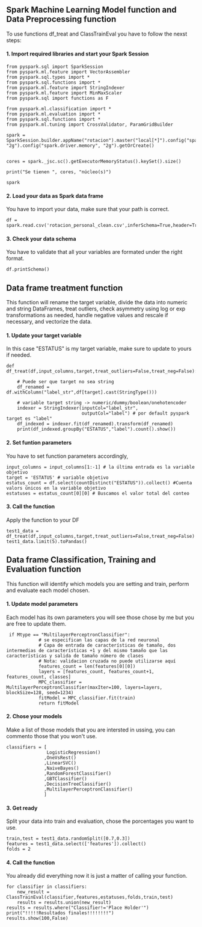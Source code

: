 ## Spark Machine Learning Model function and Data Preprocessing function

To use functions df_treat and ClassTrainEval you have to follow the nexst steps:  

#### 1. Import required libraries and start your Spark Session

```shell
from pyspark.sql import SparkSession
from pyspark.ml.feature import VectorAssembler
from pyspark.sql.types import *
from pyspark.sql.functions import *
from pyspark.ml.feature import StringIndexer
from pyspark.ml.feature import MinMaxScaler
from pyspark.sql import functions as F

from pyspark.ml.classification import *
from pyspark.ml.evaluation import *
from pyspark.sql.functions import *
from pyspark.ml.tuning import CrossValidator, ParamGridBuilder
```
```shell
spark = SparkSession.builder.appName("rotacion").master("local[*]").config("spark.executor.memory", "2g").config("spark.driver.memory", "2g").getOrCreate()


cores = spark._jsc.sc().getExecutorMemoryStatus().keySet().size()

print("Se tienen ", cores, "núcleo(s)")

spark
```

#### 2. Load your data as Spark data frame

You have to import your data, make sure that your path is correct.

```shell
df = spark.read.csv('rotacion_personal_clean.csv',inferSchema=True,header=True)
```

#### 3. Check your data schema

You have to validate that all your variables are formated under the right format.

```shell
df.printSchema()
```

## Data frame treatment function

This function will rename the target variable, divide the data into numeric and string DataFrames, treat outliers, check asymmetry using log or exp transformations as needed, handle negative values and rescale if necessary, and vectorize the data.



#### 1. Update your target variable

In this case "ESTATUS" is my target variable, make sure to update to yours if needed.

```shell
def df_treat(df,input_columns,target,treat_outliers=False,treat_neg=False):

    # Puede ser que target no sea string
    df_renamed = df.withColumn("label_str",df[target].cast(StringType()))

    # variable target string -> numeric/dummy/boolean/onehotencoder
    indexer = StringIndexer(inputCol="label_str",
                            outputCol="label") # por default pyspark target es "label"
    df_indexed = indexer.fit(df_renamed).transform(df_renamed)
    print(df_indexed.groupBy("ESTATUS","label").count().show())
```

#### 2. Set funtion parameters

You have to set function parameters accordingly,  

```shell
input_columns = input_columns[1:-1] # la última entrada es la variable objetivo
target = 'ESTATUS' # variable objetivo
estatus_count = df.select(countDistinct("ESTATUS")).collect() #Cuenta valors únicos en la variable objetivo
estatuses = estatus_count[0][0] # Buscamos el valor total del conteo
```
#### 3. Call the function

Apply the function to your DF

```shell
test1_data = df_treat(df,input_columns,target,treat_outliers=False,treat_neg=False)
test1_data.limit(5).toPandas()
```

## Data frame Classification, Training and Evaluation function

This function will identify which models you are setting and train, perform and evaluate each model chosen.

#### 1. Update model parameters

Each model has its own parameters you will see those chose by me but you are free to update them.

```shell
 if Mtype == "MultilayerPerceptronClassifier":
            # se especifican las capas de la red neuronal
            # Capa de entrada de características de tamaño, dos intermedias de características +1 y del mismo tamaño que las características y salida de tamaño número de clases
            # Nota: validacion cruzada no puede utilizarse aquí
            features_count = len(features[0][0])
            layers = [features_count, features_count+1, features_count, classes]
            MPC_classifier = MultilayerPerceptronClassifier(maxIter=100, layers=layers, blockSize=128, seed=1234)
            fitModel = MPC_classifier.fit(train)
            return fitModel
```

#### 2. Chose your models

Make a list of those models that you are intersted in ussing, you can commento those that you won't use.

```shell
classifiers = [
               LogisticRegression()
              ,OneVsRest()
              ,LinearSVC()
              ,NaiveBayes()
              ,RandomForestClassifier()
              ,GBTClassifier()
              ,DecisionTreeClassifier()
              ,MultilayerPerceptronClassifier()
              ]
```

#### 3. Get ready

Split your data into train and evaluation, chose the porcentages you want to use.

```shell
train,test = test1_data.randomSplit([0.7,0.3])
features = test1_data.select(['features']).collect()
folds = 2
```

#### 4. Call the function

You already did everything now it is just a matter of calling your function.

```shell
for classifier in classifiers:
    new_result = ClassTrainEval(classifier,features,estatuses,folds,train,test)
    results = results.union(new_result)
results = results.where("Classifier!='Place Holder'")
print("!!!!!Resultados finales!!!!!!!!")
results.show(100,False)
```